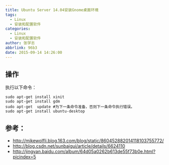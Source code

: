 ```yaml
---
title: Ubuntu Server 14.04安装Gnome桌面环境
tags:
  - Linux
  - 安装和配置软件
categories:
  - Linux
  - 安装和配置软件
author: 张学志
abbrlink: 96b3
date: 2015-09-14 14:26:00
---
```




## 操作
执行以下命令：

```
sudo apt-get install xinit
sudo apt-get install gdm
sudo apt-get  update #为下一条命令准备，否则下一条命令执行错误。
sudo apt-get install ubuntu-desktop
```
    
## 参考：
* http://mikewolfli.blog.163.com/blog/static/860452882014118103755772/
* http://blog.csdn.net/sunbaigui/article/details/6624110
* http://jingyan.baidu.com/album/64d05a0262b613de55f73b0e.html?picindex=5
